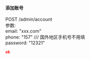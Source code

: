 #### 添加账号
POST /admin/account  
参数:  
email: "xxx.com"  
phone: "157"        /// 国外地区手机号不用填  
password: "12321"
```json
ok
```
